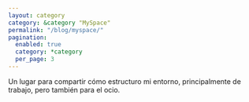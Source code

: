 ```yaml
---
layout: category
category: &category "MySpace"
permalink: "/blog/myspace/"
pagination:
  enabled: true
  category: *category
  per_page: 3
---
```


Un lugar para compartir cómo estructuro mi entorno, principalmente de trabajo,
pero también para el ocio.
